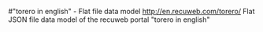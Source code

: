 #"torero in english" - Flat file data model
http://en.recuweb.com/torero/
Flat JSON file data model of the recuweb portal "torero in english"

